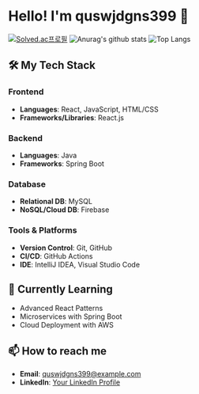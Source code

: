# Hello! I'm quswjdgns399 👋

[![Solved.ac프로필](http://mazassumnida.wtf/api/v2/generate_badge?boj=quswjdgns26)](https://solved.ac/quswjdgns26)
![Anurag's github stats](https://github-readme-stats.vercel.app/api?username=quswjdgns399&show_icons=true&theme=tokyonight)
![Top Langs](https://github-readme-stats.vercel.app/api/top-langs/?username=quswjdgns399&layout=compact&theme=tokyonight)

## 🛠️ My Tech Stack

### Frontend
- **Languages**: React, JavaScript, HTML/CSS
- **Frameworks/Libraries**: React.js

### Backend
- **Languages**: Java
- **Frameworks**: Spring Boot

### Database
- **Relational DB**: MySQL
- **NoSQL/Cloud DB**: Firebase

### Tools & Platforms
- **Version Control**: Git, GitHub
- **CI/CD**: GitHub Actions
- **IDE**: IntelliJ IDEA, Visual Studio Code

## 🌱 Currently Learning
- Advanced React Patterns
- Microservices with Spring Boot
- Cloud Deployment with AWS

## 📫 How to reach me
- **Email**: quswjdgns399@example.com
- **LinkedIn**: [Your LinkedIn Profile](https://linkedin.com/in/your-profile)

